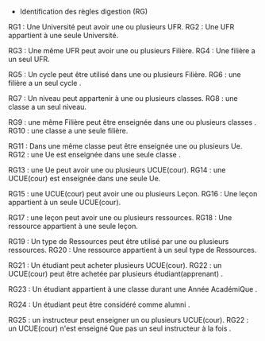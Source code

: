 * Identification des règles digestion (RG)

RG1 : Une Université peut avoir une ou plusieurs UFR.
RG2 : Une UFR appartient à une seule Université.

RG3 : Une même UFR peut avoir une ou plusieurs Filière.
RG4 : Une filière a un seul UFR.

RG5 : Un cycle peut être utilisé dans une ou plusieurs Filière.
RG6 : une filière a un seul cycle .

RG7 : Un niveau peut appartenir à une ou plusieurs classes.
RG8 : une classe a un seul niveau.

RG9 : une même Filière peut être enseignée dans une ou plusieurs classes .
RG10 : une classe a une seule filière.

RG11 : Dans une même classe peut être enseignée une ou plusieurs Ue.
RG12 : une Ue est enseignée dans une seule classe .

RG13 : une Ue peut avoir une ou plusieurs UCUE(cour).
RG14 : une UCUE(cour) est enseignée dans une seule Ue.

RG15 : une UCUE(cour) peut avoir une ou plusieurs Leçon.
RG16 : Une leçon appartient à un seule UCUE(cour).

RG17 : une leçon peut avoir une ou plusieurs ressources.
RG18 : Une ressource appartient à une seule leçon.

RG19 : Un type de Ressources peut être utilisé par une ou plusieurs ressources.
RG20 : Une ressource appartient à un seul type de Ressources.

RG21 : Un étudiant peut acheter plusieurs UCUE(cour).
RG22 : un UCUE(cour) peut être achetée par plusieurs étudiant(apprenant) .

RG23 : Un étudiant appartient à une classe durant une Année AcadémiQue .

RG24 : Un étudiant peut être considéré comme alumni .

RG25 : un instructeur peut enseigner un ou plusieurs UCUE(cour).
RG22 : un UCUE(cour) n'est enseigné Que pas un seul instructeur à la fois .
